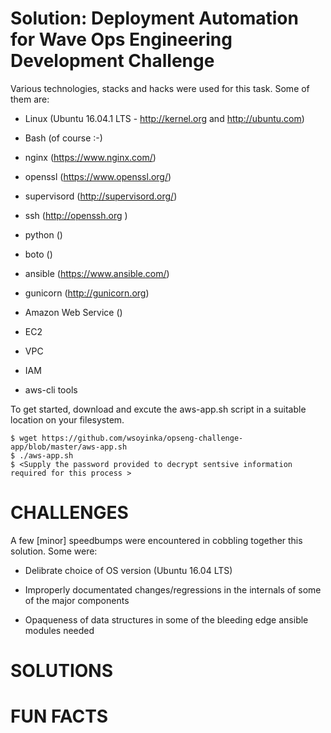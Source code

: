 Solution: Deployment Automation for Wave Ops Engineering Development Challenge 
======

Various technologies, stacks and hacks were used for this task. Some of them are:

* Linux (Ubuntu 16.04.1 LTS - http://kernel.org and http://ubuntu.com) 

* Bash (of course :-)

* nginx (https://www.nginx.com/)

* openssl (https://www.openssl.org/)

* supervisord (http://supervisord.org/)

* ssh (http://openssh.org )

* python ()

*  boto ()

* ansible (https://www.ansible.com/)

* gunicorn (http://gunicorn.org)

* Amazon Web Service ()

* EC2

* VPC 

* IAM 

* aws-cli tools 


To get started, download and excute the aws-app.sh script in a suitable location on your filesystem.

```
$ wget https://github.com/wsoyinka/opseng-challenge-app/blob/master/aws-app.sh
$ ./aws-app.sh
$ <Supply the password provided to decrypt sentsive information required for this process >
```

# CHALLENGES

A few [minor] speedbumps were encountered in cobbling together this solution. Some were:

* Delibrate choice of OS version (Ubuntu 16.04 LTS)

* Improperly documentated changes/regressions in the internals of some of the major components

* Opaqueness of data structures in some of the bleeding edge ansible modules needed

# SOLUTIONS


# FUN FACTS

